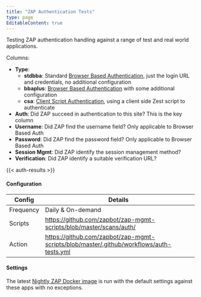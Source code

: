 ```yaml
---
title: "ZAP Authentication Tests"
type: page
EditableContent: true
---
```


Testing ZAP authentication handling against a range of test and real world applications.

Columns:

* __Type__:
  * __stdbba__:	Standard [Browser Based Authentication](/docs/desktop/addons/authentication-helper/browser-auth/), just the login URL and credentials, no additional configuration
  * __bbaplus__:	[Browser Based Authentication](/docs/desktop/addons/authentication-helper/browser-auth/) with some additional configuration
  * __csa__:		[Client Script Authentication](/docs/desktop/addons/authentication-helper/client-script/), using a client side Zest script to authenticate
* __Auth__: Did ZAP succeed in authentication to this site? This is the key column
* __Username__: Did ZAP find the username field? Only applicable to Browser Based Auth
* __Password__:  Did ZAP find the password field? Only applicable to Browser Based Auth
* __Session Mgmt__: Did ZAP identify the session management method?
* __Verification__: Did ZAP identify a suitable verification URL?

{{< auth-results >}}

#### Configuration

| Config | Details |
| --- | --- |
| Frequency | Daily & On-demand |
| Scripts | https://github.com/zapbot/zap-mgmt-scripts/blob/master/scans/auth/ |
| Action | https://github.com/zapbot/zap-mgmt-scripts/blob/master/.github/workflows/auth-tests.yml | 

#### Settings

The latest [Nightly ZAP Docker image](https://github.com/zaproxy/zaproxy/pkgs/container/zaproxy) is run with the default settings against these apps with no exceptions.
